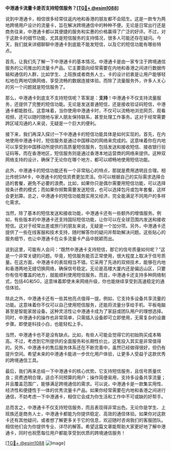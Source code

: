 **中港通卡流量卡是否支持短信服务？[[TG💪+ @esim1088](https://t.me/s/esim1088)]**

说到中港通卡，相信很多经常往返内地和香港的朋友都不会陌生。这是一款专为两地跨境用户设计的流量卡，旨在解决跨境通信中的种种不便。无论是日常出行还是商务往来，中港通卡都以其便捷的服务和实惠的价格赢得了广泛的好评。不过，对于这款卡的细节功能，尤其是短信服务的支持情况，很多人可能还存在疑问。今天，我们就来详细聊聊中港通卡到底能不能发短信，以及它的短信功能有哪些特点。

首先，让我们先了解一下中港通卡的基本情况。中港通卡是由一家专注于跨境通信服务的公司推出的流量卡产品。它主要面向经常需要在内地和香港之间进行数据传输和通信的人群，比如学生、上班族或者商务人士。卡的设计初衷是让用户能够轻松地在两地切换网络，享受流畅的数据连接体验。而除了流量服务外，许多人关心的另一个问题就是短信服务了。

那么，中港通卡到底支不支持短信呢？答案是：**支持**！中港通卡不仅支持流量服务，还提供了完整的短信功能。无论是发送普通短信，还是接收验证码短信，中港通卡都能胜任。这意味着，当你使用中港通卡时，不仅可以流畅地浏览网页、观看视频，还可以随时随地与家人朋友保持联系，甚至处理工作事务。这对于经常需要跨区域沟通的人来说，无疑是一个巨大的便利。

接下来，我们再深入探讨一下中港通卡的短信功能具体是如何实现的。首先，在内地使用中港通卡时，短信服务是通过中国移动的网络来完成的。这意味着你在内地可以享受到中国移动所提供的高质量短信服务，包括发送和接收短信、接收银行验证码等。而在香港地区，短信服务则是通过香港本地运营商的网络来提供。这种双网络支持的设计，确保了无论你在哪个地方，都可以顺畅地使用短信功能。

此外，中港通卡的短信功能还有一个非常贴心的特点，那就是费用透明且合理。相比传统SIM卡，中港通卡的短信资费更加灵活。你可以根据自己的实际需求选择合适的套餐，避免不必要的浪费。比如，如果你只是偶尔需要用短信功能，可以选择按条计费的模式；而如果你频繁需要发送短信，也可以选择包月或包年套餐，这样会更划算。总之，中港通卡的短信功能既实用又经济，完全能满足不同用户的多样化需求。

当然，除了基本的短信发送和接收功能，中港通卡还有一些额外的增值服务。例如，有些版本的中港通卡还支持国际短信功能，让你可以在全球范围内发送和接收短信。这对于经常出差或旅行的朋友来说，无疑是一个加分项。另外，中港通卡还提供了一些在线客服和技术支持，随时解答你的疑问并帮助解决问题。这些贴心的服务细节，也让中港通卡在众多流量卡产品中脱颖而出。

说到这里，可能有人会问：“既然中港通卡支持短信，那它的信号质量如何呢？”这是一个非常关键的问题。毕竟，短信服务能否正常使用，很大程度上取决于信号质量。在这方面，中港通卡的表现相当不错。它采用了先进的双频技术，能够在内地和香港两地无缝切换网络，确保信号稳定。无论是高楼大厦内还是偏远山区，只要你有信号覆盖的地方，就能顺利使用短信服务。而且，中港通卡还支持多种网络制式，包括4G和5G，这意味着即使未来网络升级，你也能继续享受到高速稳定的通信体验。

除此之外，中港通卡还有一些其他亮点值得一提。例如，它支持多设备共享流量的功能。这意味着你不仅可以自己使用短信服务，还能将流量分享给手机、平板电脑甚至是智能家居设备。这种灵活性让中港通卡成为了家庭或团队用户的理想选择。同时，中港通卡的操作也非常简单，只需插入设备即可立即使用，无需复杂的设置步骤。即使是科技小白，也能轻松上手。

当然，中港通卡也不是没有缺点。比如，有些人可能会觉得它的初始购买成本略高。不过，考虑到它所提供的全面服务和长期性价比，这笔投入其实是非常值得的。另外，中港通卡的售后服务体系还在不断完善中，虽然已经做得很好，但仍有提升空间。希望未来的中港通卡能进一步优化用户体验，让更多人受益于这款优秀的跨境通信工具。

最后，我们再来总结一下中港通卡的核心优势。它支持短信服务，且信号质量优良；资费透明合理，适合不同预算的用户；操作简便易用，支持多设备共享流量；并且覆盖范围广，能够满足跨境通信的需求。可以说，中港通卡是一款集实用性、经济性和便捷性于一体的优秀流量卡产品。如果你经常需要在内地和香港之间进行通信，不妨考虑一下中港通卡，相信它会成为你生活和工作中不可或缺的好帮手。

总而言之，中港通卡不仅支持短信服务，而且表现得非常出色。无论你是学生、上班族还是商务人士，中港通卡都能为你提供稳定、高效的通信体验。如果你对这款卡还有其他疑问，或者想了解更多关于它的信息，欢迎随时咨询我们的客服团队。相信他们会为你提供专业、详尽的解答。希望这篇文章能帮助大家更好地了解中港通卡，同时也祝愿每位用户都能享受到优质的跨境通信服务！

[[TG💪+ @esim1088](https://t.me/s/esim1088) ![Image](https://i.postimg.cc/4NQfJmqS/Snipaste-2025-05-13-00-14-12.png)]